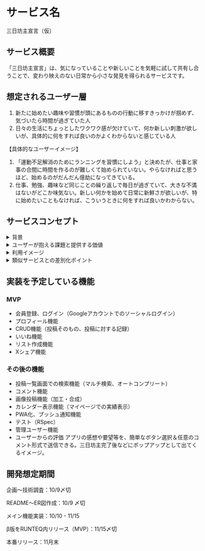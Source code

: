 # サービス名

三日坊主宣言（仮）

## サービス概要

「三日坊主宣言」は、気になっていることや新しいことを気軽に試して共有し合うことで、変わり映えのない日常から小さな発見を得られるサービスです。

## 想定されるユーザー層
1. 新たに始めたい趣味や習慣が頭にあるものの行動に移すきっかけが掴めず、気づいたら時間が過ぎていた人
2. 日々の生活にちょっとしたワクワク感が欠けていて、何か新しい刺激が欲しいが、具体的に何をすれば良いのかよくわからないと感じている人

【具体的なユーザーイメージ】

1. 「運動不足解消のためにランニングを習慣にしよう」と決めたが、仕事と家事の合間に時間を作るのが難しくて始められていない。やらなければと思うほど、始めるのがだんだん億劫になってきている。
2. 仕事、勉強、趣味など同じことの繰り返しで毎日が過ぎていて、大きな不満はないがどこか味気ない。新しい何かを始めて日常に新鮮さが欲しいが、特に始めたいこともなければ、こういうときに何をすれば良いかわからない。
## サービスコンセプト

<details>
<summary>背景</summary>

自分には趣味や習慣として人に話すものが特になく、以前からなんとなく単調な毎日を送っている感覚がありました。  
また、自己紹介や自己分析、開発するアプリの案出しなど多くの場面で、自分なりの切り口をなかなか見出せないというモヤモヤを感じていました。

そんな状況を変えたくて、「三日限定で次々と新しいことを試して気づきをメモしてみる」という取り組みを始めたところ、興味の幅が広がり、自分の知らない一面を掘り起こせたように感じています。

「趣味や習慣がない」という感覚についても、意識的に目を向けられていないからそう思い込んでいるのであり、知らないだけ、気づいてないだけで実は身の回りにたくさんの面白いことがあると気づきました。

この体験を通して、以下のように考えるようになりました

- この体験を、アプリによってより簡単かつ継続的に実現できるようにしたい
- 同じように感じる人に対して、この体験ができる場を提供したい

このような背景から、「三日限定で何かに取り組み、マンネリ化しがちな日常から小さな発見を得る」というコンセプトのアプリを開発したいと考えました。

ストレスや手間なく使えて日常に溶け込み、利用するほどに「前よりも毎日がちょっと面白いかも」と思えるアプリにしていきたいと思っています。
</details>

<details>
<summary>ユーザーが抱える課題と提供する価値</summary>
課題：

マンネリ化しがちな日常に少しの刺激や発見があると嬉しいが、意気込んで何かに取り組むのは億劫

提供する価値：

- アプリの機能として、自分で決めたことを三日間試してみる機会、他者と共有する場を提供
- アプリを利用することで、自分の好きなことや趣味と呼べるものに出会う体験、自分を再発見するきっかけを提供
</details>

<details>
<summary>利用イメージ</summary>

- ログイン/新規登録をしない状態では、全ユーザーの三日取り組むこと（三日坊主と呼ぶ）一覧画面と詳細画面の閲覧のみ可能。皆がどんなことに取り組んでいるのか気軽に見ることができる。
- 自分の三日坊主を設定する場合はログイン/新規登録が必要。Googleアカウントでのソーシャルログインを実装
- 三日坊主の登録
    - 概要、取り組む期間、カテゴリ、意気込み（必須）、詳細（任意）などを入力
        - 必須項目は、基本的にすべてボタン選択で完結する
        - 画面に表示されたフォームの各欄に入力するのではなく、各項目の入力（選択）画面が1つずつ画面に表示され、スライド式に横に進んでいくイメージ
        - 三日坊主が思い浮かばない人向けに、「概要」設定の入り口は「自分で選択」か「自動設定」を選べる。「自動設定」の場合は2~3個の質問に答えることで自動で設定される（あらかじめいくつかデータを用意しておく）
          
    - 記録を促す通知の時間帯も設定する
        - デフォルトで決められているが、変えたい人は変えられる
        - 通知は、アプリをPWA化してプッシュ通知するイメージ
          
    - 設定した時点でXにシェアできる
  
    - 設定後はその三日坊主の詳細画面に遷移する。設定した内容をもとに、他のユーザーの類似する三日坊主投稿が表示される。自分と似た志向性を持つユーザーの情報を閲覧できる
    
- 三日坊主一覧画面
    - 全ユーザーの三日坊主を閲覧できる。各投稿はカード形式で横並び且つ複数行にわたって表示されており、下記事項が表示されている。また、各投稿をクリックすると詳細画面に遷移し、詳細の閲覧やコメントもできる。
      
      共通項目    
      - 概要
      - ユーザー名
      - カテゴリ
      - 取り組む期間
      - 意気込み
      - 現在のステータス
        - 三日間のうち何日目か。プログレスバーや三日分のスタンプなどで表現。三日間完了していれば完了済みと表示。
        
    
      他のユーザーの三日坊主の場合
    
      - いいねボタン
      - 「リストに追加」ボタン（いいねボタンのように数が表示される＋自分の「三日坊主リスト」に追加される。Twitterのブックマークのようなイメージ）
    
      自分の三日坊主の場合
    
      - 記録ボタン
      - 削除ボタン  
          (決めた内容を後から編集できてしまうのは「三日だけ集中して取り組む」という趣旨にそぐわないと考え、編集ボタンは設定しない設計を検討している)
    
    - 概要やカテゴリ、ステータスで絞り込み検索ができる（マルチ検索、オートコンプリート）。また、表示をリスト追加数が多い人気順に並び替えられる。
    - ユーザー名をクリックすると、当該ユーザーの詳細画面に遷移する。
    
- 日々の三日坊主の記録
    - 一覧画面、詳細画面での自分の投稿に設置された「記録する」ボタンから記録画面に遷移し、下記事項を記録できる。三日坊主の登録時と同様、各項目専用の入力（選択欄）が順に画面に表示され、スライド式で横に進んでいくイメージ。
    
      必須
    
      - 取り組んだかどうか（YES/NO）
      - 今の気分（3種類の表情から選択など）
      - 明日のやる気（50%, 100%, 150%など）
    
      任意（公開/非公開も選べる。デフォルトは公開）
    
      - コメント
      - 関連（取り組みに関する画像やリンクなどの添付）
    
    - 記録を促す通知は必須だと考えているため、設定した時間にプッシュ通知を送る。受け取った通知をクリックすると記録画面に遷移できる。
    - 三日目の記録が完了したら、「三日坊主を完了する」ボタンが表示されたポップアップが出てくる。クリックすると該当する三日坊主のステータスが完了済みになり、完了報告をXでシェアできる。また、次の三日坊主の設定を促される。
    
- 三日坊主リスト
    - 自分が取り組んでみたい三日坊主のリストを作れる。マイページの「マイ三日坊主リスト」からリストページに遷移し、自由に入力できる。また、一覧画面の他のユーザーの投稿にある「リストに追加」ボタンからの追加も可能。
    - リストを作成している場合、新たに三日坊主を登録する際にレコメンドとして表示される。
    
- ユーザー詳細画面
    - 該当するユーザーのユーザー名、通算何日坊主か、今までの三日坊主実績等を閲覧できる。三日坊主実績に関しては、一覧画面と同様のカード形式表示とカレンダー表示を切り替えられる。
- マイページ
    - ユーザー名、通算何日坊主かの表示
    - 三日坊主の実績をカレンダーに表示
    - マイ三日坊主リストの表示
    - プロフィールの表示・編集
- その他 - 継続的に利用してもらう工夫
  
  三日で完結するとはいえ、「三日坊主」として細切れにした取り組みを続けることで成り立つアプリであるため、いずれにせよ三日坊主自体は継続してもらう必要がある。  
  継続的に利用してもらうための工夫として、現状は以下に挙げる３つの切り口からの対応を考えている。
    
    **1. 三日坊主の新規登録および日々の記録における操作を可能な限り簡素化する**
       
    - 上記の「三日坊主の登録」および「日々の三日坊主の記録」に記載のとおり、以下のような構成にすることで、登録・記録操作に対するユーザーのストレス軽減や離脱抑制を図る。  
      - 最低限の入力作業は画面に表示されたボタンの選択で完結する。  
      - 入力画面自体も、1つのフォームの各欄に入力するのではなく、各項目の入力（選択）画面が一つずつ画面に表示され、スライド式に横に進んでいくSTEP入力方式にする。  
            
      ただ、操作自体に手間がかからないとわかっていても、ユーザーにその操作を行うモチベーションがそもそも無く「面倒」という感情が先行してしまうと、利用してもらえないと考えられる。  
      その対応として、**継続してもらうための動機付けをする。**
      
    **2. 継続してもらうための動機付けをする**
    - 以下のような方法で、登録・記録といった投稿作業を継続的してもらうための動機付けをする。  
      - 各ユーザーのマイページには、三日坊主を終えた数に応じて「通算⚪︎日坊主」といった表示をする。通算日数を基準に全ユーザーでランキング表示をしたり、30日(10回分)、60日(20回分)など一定日数続けたらXでシェアできるようにする。
          
      - それぞれの三日坊主投稿に3日分のスタンプカード(またはスタンプ表示エリア)のようなものを用意し、日々の記録をするごとに1日分埋まっていくようにする。  
        - このスタンプカードは一覧表示画面にも表示されるので、継続状況がひと目でわかる  
        - 三日坊主で取り組むこと自体も記録操作自体も基本的にハードルは低いため、スタンプを埋めるのは簡単  
        - スタンプを埋めたい、他のスタンプも集めたいという欲求を喚起できると良い
            
      - 三日坊主完了時のXシェアで利用するOGPには、キャッチーな賞状のような画像を用いる。  
        - 可愛いフォントやイラストで構成されるイメージ。理想は何パターンかの画像を用意しておく。  
        - 上述のスタンプカードも表示されるようにし、自分の実績を共有しつつ面白がって拡散してもらえるようにOGP画像を工夫  
          ⇒ 「3日間ちょっと続けて記録しただけで、スタンプ埋まったし面白い画像でシェアできた。これなら次もやろうかな」と思ってもらえると良い  
        - Xのタイムライン上で目を引く画像にすることで、他のユーザーの継続的な利用も喚起できるとなお良い  
          
      通算日数や賞状で実績をシェアしたい、ランキング上位に表示されたい、スタンプを埋めたいといった欲求を喚起できたとしても、忙しいユーザーにはそもそも忘れられてしまう恐れがある。  
      その対応として、**忘れないように通知を送る。**
        
    **3. 忘れないように通知する**  
    - 三日目の記録を行い「三日坊主を完了する」をボタンを押した後に、次の三日坊主の設定を勧める画面を表示する。「設定する」と「あとで」の2つのボタンを用意すると共に、三日坊主リストに追加しているものがあれば幾つかランダムに表示する。  
      - 「設定する」を押した場合は、通常どおりの三日坊主新規登録画面に遷移する。新規登録作業自体は簡素なのですぐに完了する。  
      - 「あとで」を押した場合は、その日時から3日置きに、三日坊主の設定をやんわり促すプッシュ通知を送る。「あとで」を押したユーザーとしてステータス管理し、タスクを定期実行するイメージ。通知は鬱陶しくないような1行程度の内容にする。  
    - 他のユーザーのXでのシェアによるリマインド効果もあると良い（上述のとおり）  
        
      離脱気味のユーザーや投稿を忘れがちなユーザーへのアプローチは、最終的にはプッシュ通知に大きく頼る形になる。  
      プッシュ通知の送信はユーザーの許可を得る必要があるため、アプリ利用開始時のプッシュ通知許可画面で、設定しておくと良い旨や鬱陶しい通知ではない旨を伝える工夫は必要であると考えている。
</details>

<details>
<summary>類似サービスとの差別化ポイント</summary>
テーマや切り口で直接的に競合となるアプリはあまりないと感じていますが、日々の取り組みを記録するという面では以下のような習慣化アプリが類似サービスであると考えています。

### 類似サービス：

- みんチャレ - 三日坊主防止アプリ
- 継続する技術
- my nicca – 目標達成のためのシンプル習慣化アプリ

上記の類似サービスに対し、本サービスの差別化ポイントは以下のとおりです。

### **アプリの目的：**

多くの習慣化アプリは（当然ですが）ユーザーが継続することをゴールとし、そのための工夫がなされています。
一方、このアプリの目的は「単調な毎日から小さな発見を得て、日常をほんの少し豊かにする」ことであるため、三日坊主を奨励し、記録作業も極力負担のない設計を目指しています。

このような、「三日だけ続ければ良い、記録も最低限で良い」という心理的負担の軽さは、本アプリ独特の差別化ポイントであると考えます。

### **自分だけの継続記録：**

自分が取り組んだ三日坊主がコレクションのように表示され、且つカレンダーで三日ごとに別の表示がなされるため、「自分だけの継続記録」として視覚的にも残ります。

日常の中に少し変化が欲しいと考えていた頃に比べ、アプリ利用後は数々の三日坊主を経て色んなことを感じた自分になっています。自分のことを前より少し好きになっているかもしれません。

短いスパンで多種多様なことに取り組むからこそ得られる気づきや感情は、本アプリを利用することの大きな特徴であると考えます。

</details>

## 実装を予定している機能

### MVP

- 会員登録、ログイン（Googleアカウントでのソーシャルログイン）
- プロフィール機能
- CRUD機能（投稿そのもの、投稿に対する記録）
- いいね機能
- リスト作成機能
- Xシェア機能

### その後の機能

- 投稿一覧画面での検索機能（マルチ検索、オートコンプリート）
- コメント機能
- 画像投稿機能（加工・合成）
- カレンダー表示機能（マイページでの実績表示）
- PWA化、プッシュ通知機能
- テスト（RSpec）
- 管理ユーザー機能
- ユーザーからの評価
アプリの感想や要望等を、簡単なボタン選択＆任意のコメント形式で送信できる。三日坊主完了後などにポップアップとして出てくるイメージ。
    
    

## 開発想定期間

企画〜技術調査：10/9〆切

README〜ER図作成：10/9 〆切

メイン機能実装：10/10 - 11/15

β版をRUNTEQ内リリース（MVP）：11/15〆切

本番リリース：11月末
